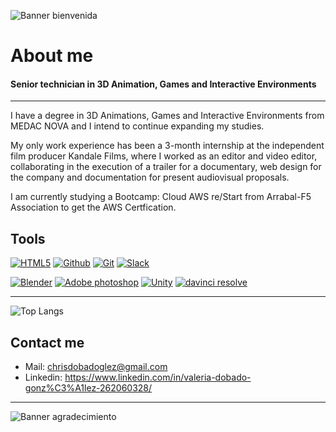 
![Banner bienvenida](https://github.com/user-attachments/assets/2d470db8-6b88-4893-977a-057ef5864d09)

# About me
#### Senior technician in 3D Animation, Games and Interactive Environments
---
I have a degree in 3D Animations, Games and Interactive Environments from MEDAC NOVA and I intend to continue expanding my studies.

My only work experience has been a 3-month internship at the independent film producer Kandale Films, where I worked as an editor and video editor, collaborating in the execution of a trailer for a documentary, web design for the company and documentation for present audiovisual proposals.

I am currently studying a Bootcamp: Cloud AWS re/Start from Arrabal-F5 Association to get the AWS Certfication.


## Tools
<a href='https://github.com/shivamkapasia0' target="_blank"><img alt='HTML5' src='https://img.shields.io/badge/HTML5-100000?style=for-the-badge&logo=HTML5&logoColor=white&labelColor=E34F26&color=FFFFFF'/></a>
<a href='https://github.com/shivamkapasia0' target="_blank"><img alt='Github' src='https://img.shields.io/badge/Github-100000?style=for-the-badge&logo=Github&logoColor=white&labelColor=181717&color=FFFFFF'/></a>
<a href='https://github.com/shivamkapasia0' target="_blank"><img alt='Git' src='https://img.shields.io/badge/Git-100000?style=for-the-badge&logo=Git&logoColor=white&labelColor=F05032&color=FFFFFF'/></a>
<a href='https://github.com/shivamkapasia0' target="_blank"><img alt='Slack' src='https://img.shields.io/badge/Slack-100000?style=for-the-badge&logo=Slack&logoColor=white&labelColor=4A154B&color=FFFFFF'/></a>

<a href='https://github.com/shivamkapasia0' target="_blank"><img alt='Blender' src='https://img.shields.io/badge/Blender-100000?style=for-the-badge&logo=Blender&logoColor=white&labelColor=E87D0D&color=FFFFFF'/></a>
<a href='https://github.com/shivamkapasia0' target="_blank"><img alt='Adobe photoshop' src='https://img.shields.io/badge/Photoshop-100000?style=for-the-badge&logo=Adobe photoshop&logoColor=white&labelColor=31A8FF&color=FFFFFF'/></a>
<a href='https://github.com/shivamkapasia0' target="_blank"><img alt='Unity' src='https://img.shields.io/badge/Unity-100000?style=for-the-badge&logo=Unity&logoColor=white&labelColor=000000&color=FFFFFF'/></a>
<a href='https://github.com/shivamkapasia0' target="_blank"><img alt='davinci resolve' src='https://img.shields.io/badge/DaVinci-100000?style=for-the-badge&logo=davinci resolve&logoColor=white&labelColor=233A51&color=FFFFFF'/></a>
  
---
![Top Langs](https://github-readme-stats.vercel.app/api/top-langs/?username=anuraghazra&langs_count=8)


## Contact me
* Mail: chrisdobadoglez@gmail.com
* Linkedin: https://www.linkedin.com/in/valeria-dobado-gonz%C3%A1lez-262060328/
  
---
![Banner agradecimiento](https://github.com/user-attachments/assets/ed442e61-0446-4eaf-bd11-02652e848ee8)


